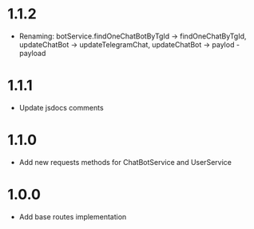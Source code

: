 # 1.1.2
- Renaming: botService.findOneChatBotByTgId -> findOneChatByTgId,
            updateChatBot -> updateTelegramChat,
            updateChatBot -> paylod - payload


# 1.1.1
- Update jsdocs comments

# 1.1.0
- Add new requests methods for ChatBotService and UserService

# 1.0.0
- Add base routes implementation
